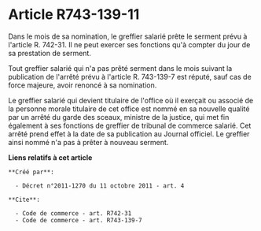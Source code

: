 # Article R743-139-11

Dans le mois de sa nomination, le greffier salarié prête le serment prévu à l'article R. 742-31. Il ne peut exercer ses
fonctions qu'à compter du jour de sa prestation de serment.

Tout greffier salarié qui n'a pas prêté serment dans le mois suivant la publication de l'arrêté prévu à l'article R.
743-139-7 est réputé, sauf cas de force majeure, avoir renoncé à sa nomination.

Le greffier salarié qui devient titulaire de l'office où il exerçait ou associé de la personne morale titulaire de cet office
est nommé en sa nouvelle qualité par un arrêté du garde des sceaux, ministre de la justice, qui met fin également à ses
fonctions de greffier de tribunal de commerce salarié. Cet arrêté prend effet à la date de sa publication au Journal
officiel. Le greffier ainsi nommé n'a pas à prêter à nouveau serment.

**Liens relatifs à cet article**

	**Créé par**:

	  - Décret n°2011-1270 du 11 octobre 2011 - art. 4

	**Cite**:

	  - Code de commerce - art. R742-31
	  - Code de commerce - art. R743-139-7
